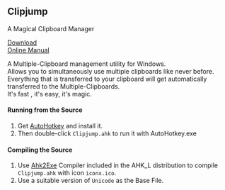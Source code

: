 ## Clipjump
A Magical Clipboard Manager  
  
[Download](http://goo.gl/tUi4K)  
[Online Manual](http://avi-win-tips.blogspot.com/2013/04/clipjump-online-guide.html)
  
A Multiple-Clipboard management utility for Windows.  
Allows you to simultaneously use multiple clipboards like never before.  
Everything that is transferred to your clipboard will get automatically transferred to the Multiple-Clipboards.  
It's fast , it's easy, it's magic.  
  

#### Running from the Source
1. Get [AutoHotkey](http://www.autohotkey.com) and install it.
2. Then double-click `Clipjump.ahk` to run it with AutoHotkey.exe
  
#### Compiling the Source
1. Use [Ahk2Exe](https://github.com/fincs/Ahk2Exe) Compiler included in the AHK_L distribution to compile `Clipjump.ahk` with icon `iconx.ico`.
2. Use a suitable version of `Unicode` as the Base File.
  

